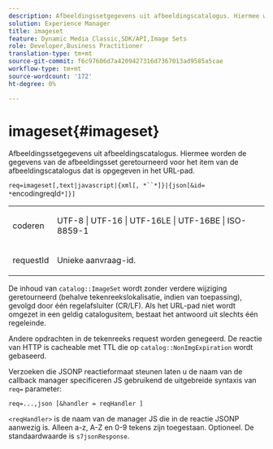 ```yaml
---
description: Afbeeldingssetgegevens uit afbeeldingscatalogus. Hiermee worden de gegevens van de afbeeldingsset geretourneerd voor het item van de afbeeldingscatalogus dat is opgegeven in het URL-pad.
solution: Experience Manager
title: imageset
feature: Dynamic Media Classic,SDK/API,Image Sets
role: Developer,Business Practitioner
translation-type: tm+mt
source-git-commit: f6c97606d7a4209427316d7367013ad9585a5cae
workflow-type: tm+mt
source-wordcount: '172'
ht-degree: 0%

---
```



# imageset{#imageset}

Afbeeldingssetgegevens uit afbeeldingscatalogus. Hiermee worden de gegevens van de afbeeldingsset geretourneerd voor het item van de afbeeldingscatalogus dat is opgegeven in het URL-pad.

`req=imageset[,text|javascript|{xml[, *``*]}|{json[&id= *`encodingreqId`*]}]`

<table id="simpletable_86FF9E59B11D4C408F0D932D46CC2F8E"> 
 <tr class="strow"> 
  <td class="stentry"> <p><span class="codeph"><span class="varname"> coderen</span></span> </p> </td> 
  <td class="stentry"> <p><span class="codeph"> UTF-8 | UTF-16 | UTF-16LE | UTF-16BE | ISO-8859-1</span> </p></td> 
 </tr> 
 <tr class="strow"> 
  <td class="stentry"> <p><span class="codeph"><span class="varname"> requestId</span></span> </p></td> 
  <td class="stentry"> <p>Unieke aanvraag-id. </p></td> 
 </tr> 
</table>

De inhoud van `catalog::ImageSet` wordt zonder verdere wijziging geretourneerd (behalve tekenreekslokalisatie, indien van toepassing), gevolgd door één regelafsluiter (CR/LF). Als het URL-pad niet wordt omgezet in een geldig catalogusitem, bestaat het antwoord uit slechts één regeleinde.

Andere opdrachten in de tekenreeks request worden genegeerd. De reactie van HTTP is cacheable met TTL die op `catalog::NonImgExpiration` wordt gebaseerd.

Verzoeken die JSONP reactieformaat steunen laten u de naam van de callback manager specificeren JS gebruikend de uitgebreide syntaxis van `req=` parameter:

`req=...,json [&handler = reqHandler ]`

`<reqHandler>` is de naam van de manager JS die in de reactie JSONP aanwezig is. Alleen a-z, A-Z en 0-9 tekens zijn toegestaan. Optioneel. De standaardwaarde is `s7jsonResponse`.
